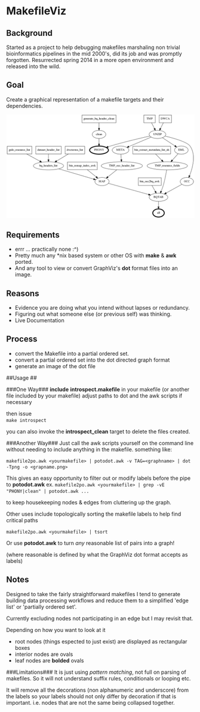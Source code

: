 # MakefileViz #

## Background ##
Started as a project to help debugging makefiles marshaling non trivial bioinformatics 
pipelines in the mid 2000's, did its job and was promptly forgotten.
Resurrected spring 2014 in a more open environment and released into the wild. 

## Goal ##

Create a graphical representation of a makefile targets and their dependencies.

![Sample MakefileViz ourput](https://raw.githubusercontent.com/TomConlin/MakefileViz/master/makefile.png)


## Requirements ##
  * errr ... practically none :^)
  * Pretty much any *nix based system or other OS with __make__ & __awk__ ported.
  * And any tool to view or convert GraphViz's __dot__ format files into an image.
	
## Reasons ##

  * Evidence you are doing what you intend without lapses or redundancy.
  * Figuring out what someone else (or previous self) was thinking.
  * Live Documentation 

## Process ##

  * convert the Makefile into a partial ordered set.
  * convert a partial ordered set into the dot directed graph format
  * generate an image of the dot file

 
##Usage ##

###One Way###
__include__  __introspect.makefile__ in your makefile
(or another file included by your makefile) 
adjust paths to dot and the awk scripts if necessary
	
then  issue  
```make introspect```
		
you can also invoke the **introspect_clean** target to delete the files created.


###Another Way###
Just call the awk scripts yourself on the command line 
without needing to include anything in the makefile. something like:
```	
makefile2po.awk <yourmakefile> | potodot.awk -v TAG=<graphname> | dot -Tpng -o <grapname.png>
```

This gives an easy opportunity to filter out  or modify labels before the pipe to __potodot.awk__
ex.  ```makefile2po.awk <yourmakefile> | grep -vE "PHONY|clean" | potodot.awk ...```

to keep housekeeping nodes & edges from cluttering up the graph.

Other uses include topologically sorting the makefile labels to help find critical paths
```	
makefile2po.awk <yourmakefile> | tsort
```

Or use __potodot.awk__ to turn _any_ reasonable list of pairs into a graph!

(where reasonable is defined by what the GraphViz dot format accepts as labels) 


## Notes ##
Designed to take the fairly straightforward makefiles 
I tend to generate building data processing workflows
and reduce them to a simplified 'edge list' or 'partially ordered set'. 

Currently excluding nodes not participating in an edge but I may revisit that.

Depending on how you want to look at it
  * root nodes (things espected to just exist) are displayed as rectangular boxes
  * interior nodes are ovals
  * leaf nodes are __bolded__ ovals 

###Limitations###
It is just using _pattern matching_, not full on parsing of makefiles. 
So it will not understand suffix rules, conditionals or looping etc.

It will remove all the decorations (non alphanumeric and underscore) from the labels
so your labels should not only differ by decoration if that is important.
i.e. nodes that are not the same being collapsed together.	



